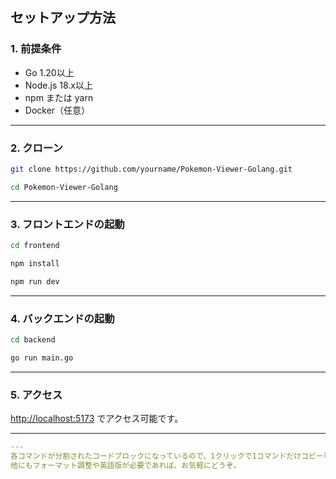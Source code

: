 ## セットアップ方法

### 1. 前提条件
- Go 1.20以上  
- Node.js 18.x以上  
- npm または yarn  
- Docker（任意）  

---

### 2. クローン

```bash
git clone https://github.com/yourname/Pokemon-Viewer-Golang.git
```

```bash
cd Pokemon-Viewer-Golang
```

---

### 3. フロントエンドの起動

```bash
cd frontend
```

```bash
npm install
```

```bash
npm run dev
```

---

### 4. バックエンドの起動

```bash
cd backend
```

```bash
go run main.go
```

---

### 5. アクセス

[http://localhost:5173](http://localhost:5173) でアクセス可能です。

---

```yaml
---
各コマンドが分割されたコードブロックになっているので、1クリックで1コマンドだけコピー可能です！
他にもフォーマット調整や英語版が必要であれば、お気軽にどうぞ。
```
